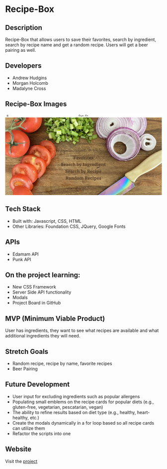 # Recipe-Box

## Description

Recipe-Box that allows users to save their favorites, search by ingredient, search by recipe name and get a random recipe. Users will get a beer pairing as well. 

## Developers
* Andrew Hudgins
* Morgan Holcomb
* Madalyne Cross

## Recipe-Box Images
<a href="https://ahudg.github.io/recipe-box/"><img src="./assets/images/recipe-box.JPG" alt="Recipe-Box"/></a>
​
## Tech Stack
* Built with: Javascript, CSS, HTML 
* Other Libraries: Foundation CSS, JQuery, Google Fonts
​
​
## APIs
* Edamam API
* Punk API
​
## On the project learning:
* New CSS Framework
* Server Side API functionality
* Modals 
* Project Board in GitHub

## MVP (Minimum Viable Product)

User has ingredients, they want to see what recipes are available and what additional ingredients they will need. 
​​
## Stretch Goals
* Random recipe, recipe by name, favorite recipes
* Beer Pairing

## Future Development
* User input for excluding ingredients such as popular allergens
* Populating small emblems on the recipe cards for popular diets (e.g., gluten-free, vegetarian, pescatarian, vegan)
* The ability to refine results based on diet type (e.g., healthy, heart-healthy, etc.)
* Create the modals dynamically in a for loop based so all recipe cards can utilize them
* Refactor the scripts into one
​


## Website
Visit the [project](https://ahudg.github.io/recipe-box/)



